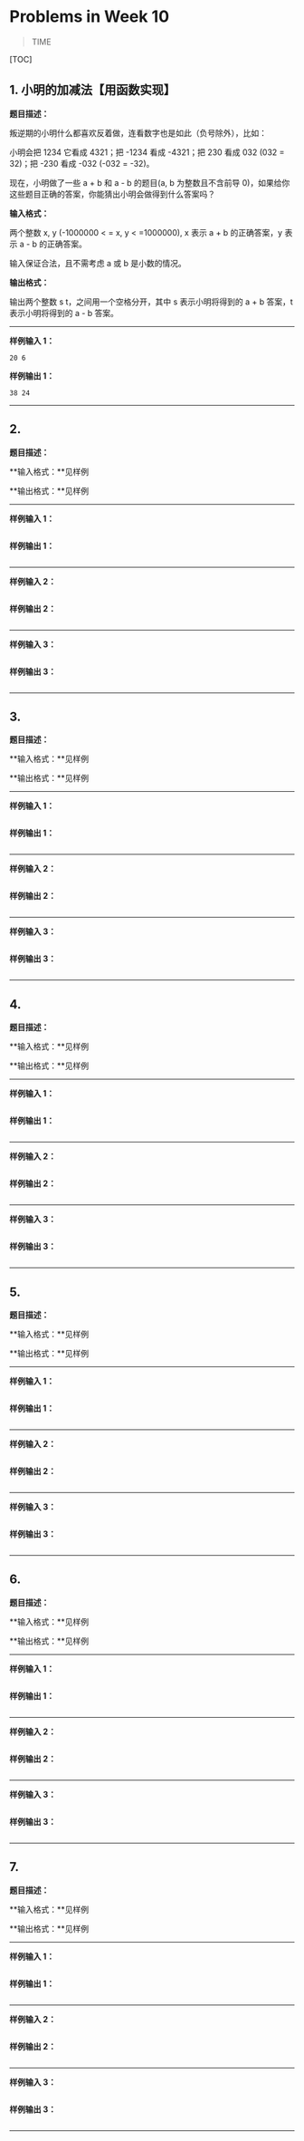 # Problems in Week 10

>   TIME

[TOC]

## 1. 小明的加减法【用函数实现】

**题目描述：**

叛逆期的小明什么都喜欢反着做，连看数字也是如此（负号除外），比如：

小明会把 1234 它看成 4321；把 -1234 看成 -4321；把 230 看成 032 (032 = 32)；把 -230 看成 -032 (-032 = -32)。

现在，小明做了一些 a + b 和 a - b 的题目(a, b 为整数且不含前导 0)，如果给你这些题目正确的答案，你能猜出小明会做得到什么答案吗？

**输入格式：**

两个整数 x, y (-1000000 < = x, y < =1000000), x 表示 a + b 的正确答案，y 表示 a - b 的正确答案。

输入保证合法，且不需考虑 a 或 b 是小数的情况。

**输出格式：**

输出两个整数 s t，之间用一个空格分开，其中 s 表示小明将得到的 a + b 答案，t 表示小明将得到的 a - b 答案。 

---

**样例输入 1：**

```in
20 6
```

**样例输出 1：**

```out
38 24
```

---



## 2. 

**题目描述：**



**输入格式：**见样例

**输出格式：**见样例

---

**样例输入 1：**

```in

```

**样例输出 1：**

```out

```

---

**样例输入 2：**

```in

```

**样例输出 2：**

```out

```

---

**样例输入 3：**

```in

```

**样例输出 3：**

```out

```

---



## 3. 

**题目描述：**



**输入格式：**见样例

**输出格式：**见样例

---

**样例输入 1：**

```in

```

**样例输出 1：**

```out

```

---

**样例输入 2：**

```in

```

**样例输出 2：**

```out

```

---

**样例输入 3：**

```in

```

**样例输出 3：**

```out

```

---



## 4. 

**题目描述：**



**输入格式：**见样例

**输出格式：**见样例

---

**样例输入 1：**

```in

```

**样例输出 1：**

```out

```

---

**样例输入 2：**

```in

```

**样例输出 2：**

```out

```

---

**样例输入 3：**

```in

```

**样例输出 3：**

```out

```

---



## 5. 

**题目描述：**



**输入格式：**见样例

**输出格式：**见样例

---

**样例输入 1：**

```in

```

**样例输出 1：**

```out

```

---

**样例输入 2：**

```in

```

**样例输出 2：**

```out

```

---

**样例输入 3：**

```in

```

**样例输出 3：**

```out

```

---



## 6. 

**题目描述：**



**输入格式：**见样例

**输出格式：**见样例

---

**样例输入 1：**

```in

```

**样例输出 1：**

```out

```

---

**样例输入 2：**

```in

```

**样例输出 2：**

```out

```

---

**样例输入 3：**

```in

```

**样例输出 3：**

```out

```

---



## 7. 

**题目描述：**



**输入格式：**见样例

**输出格式：**见样例

---

**样例输入 1：**

```in

```

**样例输出 1：**

```out

```

---

**样例输入 2：**

```in

```

**样例输出 2：**

```out

```

---

**样例输入 3：**

```in

```

**样例输出 3：**

```out

```

---

